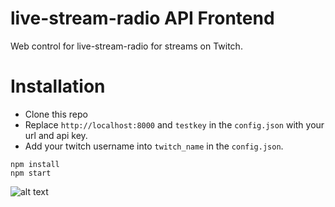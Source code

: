 # live-stream-radio API Frontend
Web control for live-stream-radio for streams on Twitch.

# Installation
- Clone this repo
- Replace ```http://localhost:8000``` and ```testkey``` in the ```config.json``` with your url and api key.
- Add your twitch username into ```twitch_name``` in the ```config.json```.
```
npm install
npm start
```

![alt text](https://i.imgur.com/Usdfr2x.png)
